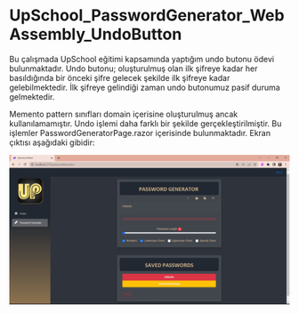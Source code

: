 # UpSchool_PasswordGenerator_WebAssembly_UndoButton

Bu çalışmada UpSchool eğitimi kapsamında yaptığım undo butonu ödevi bulunmaktadır. Undo butonu; oluşturulmuş olan ilk şifreye kadar her basıldığında bir önceki şifre gelecek şekilde ilk şifreye kadar gelebilmektedir. İlk şifreye gelindiği zaman undo butonumuz pasif duruma gelmektedir.

 Memento pattern sınıfları domain içerisine oluşturulmuş ancak kullanılamamıştır. Undo işlemi daha farklı bir şekilde gerçekleştirilmiştir. Bu işlemler PasswordGeneratorPage.razor içerisinde bulunmaktadır. Ekran çıktısı aşağıdaki gibidir:

<img src="https://github.com/ozlemkalemci/UpSchool-FullStack-Development-Bootcamp/blob/main/Odev-2/ImageFile/odevim.png" width="auto">

